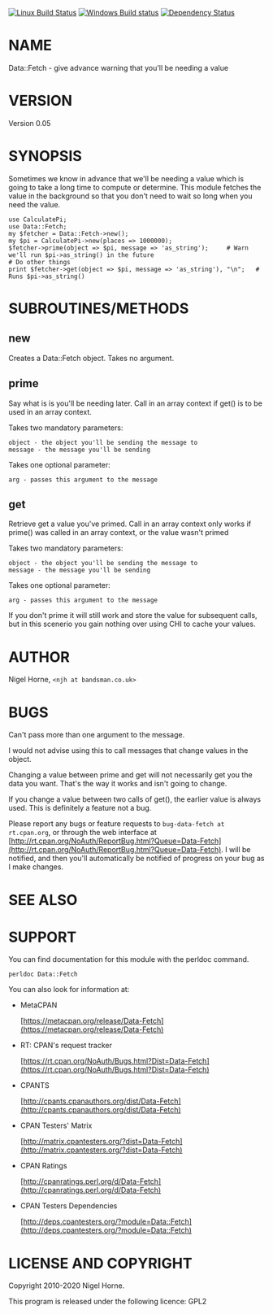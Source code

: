 [![Linux Build Status](https://travis-ci.org/nigelhorne/Data-Fetch.svg?branch=master)](https://travis-ci.org/nigelhorne/Data-Fetch)
[![Windows Build status](https://ci.appveyor.com/api/projects/status/uexrsduxn2yk58on/branch/master?svg=true)](https://ci.appveyor.com/project/nigelhorne/data-fetch/branch/master)
[![Dependency Status](https://dependencyci.com/github/nigelhorne/Data-Fetch/badge)](https://dependencyci.com/github/nigelhorne/Data-Fetch)

# NAME

Data::Fetch - give advance warning that you'll be needing a value

# VERSION

Version 0.05

# SYNOPSIS

Sometimes we know in advance that we'll be needing a value which is going to take a long time to compute or determine.
This module fetches the value in the background so that you don't need to wait so long when you need the value.

    use CalculatePi;
    use Data::Fetch;
    my $fetcher = Data::Fetch->new();
    my $pi = CalculatePi->new(places => 1000000);
    $fetcher->prime(object => $pi, message => 'as_string');     # Warn we'll run $pi->as_string() in the future
    # Do other things
    print $fetcher->get(object => $pi, message => 'as_string'), "\n";   # Runs $pi->as_string()

# SUBROUTINES/METHODS

## new

Creates a Data::Fetch object.  Takes no argument.

## prime

Say what is is you'll be needing later.
Call in an array context if get() is to be used in an array context.

Takes two mandatory parameters:

    object - the object you'll be sending the message to
    message - the message you'll be sending

Takes one optional parameter:

    arg - passes this argument to the message

## get

Retrieve get a value you've primed.
Call in an array context only works if prime() was called in an array context, or the value wasn't primed

Takes two mandatory parameters:

    object - the object you'll be sending the message to
    message - the message you'll be sending

Takes one optional parameter:

    arg - passes this argument to the message

If you don't prime it will still work and store the value for subsequent calls,
but in this scenerio you gain nothing over using CHI to cache your values.

# AUTHOR

Nigel Horne, `<njh at bandsman.co.uk>`

# BUGS

Can't pass more than one argument to the message.

I would not advise using this to call messages that change values in the object.

Changing a value between prime and get will not necessarily get you the data you want. That's the way it works
and isn't going to change.

If you change a value between two calls of get(), the earlier value is always used.  This is definitely a feature
not a bug.

Please report any bugs or feature requests to `bug-data-fetch at rt.cpan.org`,
or through the web interface at
[http://rt.cpan.org/NoAuth/ReportBug.html?Queue=Data-Fetch](http://rt.cpan.org/NoAuth/ReportBug.html?Queue=Data-Fetch).
I will be notified, and then you'll
automatically be notified of progress on your bug as I make changes.

# SEE ALSO

# SUPPORT

You can find documentation for this module with the perldoc command.

    perldoc Data::Fetch

You can also look for information at:

- MetaCPAN

    [https://metacpan.org/release/Data-Fetch](https://metacpan.org/release/Data-Fetch)

- RT: CPAN's request tracker

    [https://rt.cpan.org/NoAuth/Bugs.html?Dist=Data-Fetch](https://rt.cpan.org/NoAuth/Bugs.html?Dist=Data-Fetch)

- CPANTS

    [http://cpants.cpanauthors.org/dist/Data-Fetch](http://cpants.cpanauthors.org/dist/Data-Fetch)

- CPAN Testers' Matrix

    [http://matrix.cpantesters.org/?dist=Data-Fetch](http://matrix.cpantesters.org/?dist=Data-Fetch)

- CPAN Ratings

    [http://cpanratings.perl.org/d/Data-Fetch](http://cpanratings.perl.org/d/Data-Fetch)

- CPAN Testers Dependencies

    [http://deps.cpantesters.org/?module=Data::Fetch](http://deps.cpantesters.org/?module=Data::Fetch)

# LICENSE AND COPYRIGHT

Copyright 2010-2020 Nigel Horne.

This program is released under the following licence: GPL2
